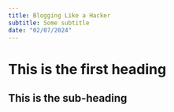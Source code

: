 ```yaml
---
title: Blogging Like a Hacker
subtitle: Some subtitle
date: "02/07/2024"
---
```


# This is the first heading

## This is the sub-heading
